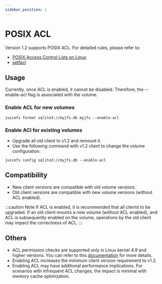 ```yaml
---
sidebar_position: 1
---
```


# POSIX ACL

Version 1.2 supports POSIX ACL. For detailed rules, please refer to:

- [POSIX Access Control Lists on Linux](https://www.usenix.org/legacy/publications/library/proceedings/usenix03/tech/freenix03/full_papers/gruenbacher/gruenbacher_html/main.html)
- [setfacl](https://linux.die.net/man/1/setfacl)

## Usage

<!-- markdownlint-disable MD044 enhanced-proper-names -->

Currently, once ACL is enabled, it cannot be disabled.
Therefore, the --enable-acl flag is associated with the volume.

### Enable ACL for new volumes

```shell
juicefs format sqlite3://myjfs.db myjfs --enable-acl
```

### Enable ACl for existing volumes

- Upgrade all old client to v1.2 and remount it.
- Use the following command with v1.2 client to change the volume configuration.

```shell
juicefs config sqlite3://myjfs.db --enable-acl
```

<!-- markdownlint-enable MD044 enhanced-proper-names -->

## Compatibility

- New client versions are compatible with old volume versions.
- Old client versions are compatible with new volume versions (without ACL enabled).

:::caution Note
If ACL is enabled, it is recommended that all clients to be upgraded.
If an old client mounts a new volume (without ACL enabled),
and ACL is subsequently enabled on the volume,
operations by the old client may impact the correctness of ACL.
:::

## Others

- ACL permission checks are supported only in Linux kernel 4.9 and higher versions. You can refer to this [documentation](https://lkml.iu.edu/hypermail/linux/kernel/1610.0/01531.html) for more details.
- Enabling ACL increases the minimum client version requirement to v1.2.
- Enabling ACL may have additional performance implications.
For scenarios with infrequent ACL changes,
the impact is minimal with memory cache optimization.
